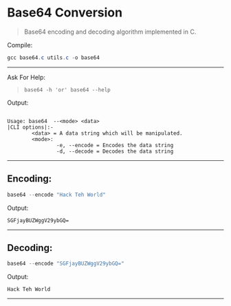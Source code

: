 # Base64 Conversion

>Base64 encoding and decoding algorithm implemented in C.

Compile:

```powershell
gcc base64.c utils.c -o base64
```
---
Ask For Help:

>```base64 -h 'or' base64 --help```

Output:

```

Usage: base64  --<mode> <data>
|CLI options|:-
        <data> = A data string which will be manipulated.
        <mode>:
                -e, --encode = Encodes the data string
                -d, --decode = Decodes the data string
```
---
## Encoding:
```powershell
base64 --encode "Hack Teh World"
```
Output:
```
SGFjayBUZWggV29ybGQ=
```
---
## Decoding:
```powershell
base64 --encode "SGFjayBUZWggV29ybGQ="
```
Output:
```
Hack Teh World
```
___
